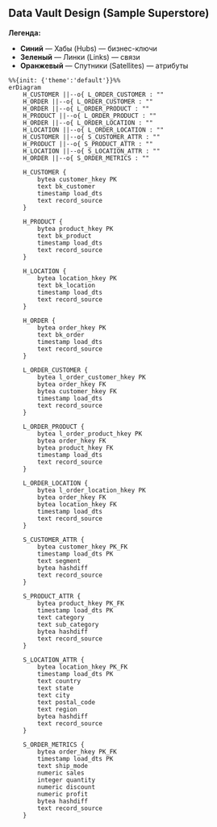 ## Data Vault Design (Sample Superstore)

**Легенда:**
- **Синий** — Хабы (Hubs) — бизнес-ключи
- **Зеленый** — Линки (Links) — связи
- **Оранжевый** — Спутники (Satellites) — атрибуты

```mermaid
%%{init: {'theme':'default'}}%%
erDiagram
    H_CUSTOMER ||--o{ L_ORDER_CUSTOMER : ""
    H_ORDER ||--o{ L_ORDER_CUSTOMER : ""
    H_ORDER ||--o{ L_ORDER_PRODUCT : ""
    H_PRODUCT ||--o{ L_ORDER_PRODUCT : ""
    H_ORDER ||--o{ L_ORDER_LOCATION : ""
    H_LOCATION ||--o{ L_ORDER_LOCATION : ""
    H_CUSTOMER ||--o{ S_CUSTOMER_ATTR : ""
    H_PRODUCT ||--o{ S_PRODUCT_ATTR : ""
    H_LOCATION ||--o{ S_LOCATION_ATTR : ""
    H_ORDER ||--o{ S_ORDER_METRICS : ""

    H_CUSTOMER {
        bytea customer_hkey PK
        text bk_customer
        timestamp load_dts
        text record_source
    }
    
    H_PRODUCT {
        bytea product_hkey PK
        text bk_product
        timestamp load_dts
        text record_source
    }
    
    H_LOCATION {
        bytea location_hkey PK
        text bk_location
        timestamp load_dts
        text record_source
    }
    
    H_ORDER {
        bytea order_hkey PK
        text bk_order
        timestamp load_dts
        text record_source
    }
    
    L_ORDER_CUSTOMER {
        bytea l_order_customer_hkey PK
        bytea order_hkey FK
        bytea customer_hkey FK
        timestamp load_dts
        text record_source
    }
    
    L_ORDER_PRODUCT {
        bytea l_order_product_hkey PK
        bytea order_hkey FK
        bytea product_hkey FK
        timestamp load_dts
        text record_source
    }
    
    L_ORDER_LOCATION {
        bytea l_order_location_hkey PK
        bytea order_hkey FK
        bytea location_hkey FK
        timestamp load_dts
        text record_source
    }
    
    S_CUSTOMER_ATTR {
        bytea customer_hkey PK_FK
        timestamp load_dts PK
        text segment
        bytea hashdiff
        text record_source
    }
    
    S_PRODUCT_ATTR {
        bytea product_hkey PK_FK
        timestamp load_dts PK
        text category
        text sub_category
        bytea hashdiff
        text record_source
    }
    
    S_LOCATION_ATTR {
        bytea location_hkey PK_FK
        timestamp load_dts PK
        text country
        text state
        text city
        text postal_code
        text region
        bytea hashdiff
        text record_source
    }
    
    S_ORDER_METRICS {
        bytea order_hkey PK_FK
        timestamp load_dts PK
        text ship_mode
        numeric sales
        integer quantity
        numeric discount
        numeric profit
        bytea hashdiff
        text record_source
    }
```

<style>
/* Хабы - синий */
[id*="H_CUSTOMER"], [id*="H_PRODUCT"], [id*="H_LOCATION"], [id*="H_ORDER"] {
    fill: #bbdefb !important;
    stroke: #1976d2 !important;
    stroke-width: 2px !important;
}

/* Линки - зеленый */
[id*="L_ORDER"] {
    fill: #c8e6c9 !important;
    stroke: #388e3c !important;
    stroke-width: 2px !important;
}

/* Спутники - оранжевый */
[id*="S_CUSTOMER"], [id*="S_PRODUCT"], [id*="S_LOCATION"], [id*="S_ORDER"] {
    fill: #ffe0b2 !important;
    stroke: #f57c00 !important;
    stroke-width: 2px !important;
}
</style>
